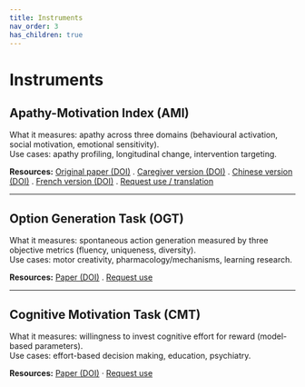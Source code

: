 ```yaml
---
title: Instruments
nav_order: 3
has_children: true
---
```


# Instruments

## Apathy-Motivation Index (AMI)
What it measures: apathy across three domains (behavioural activation, social motivation, emotional sensitivity).   
Use cases: apathy profiling, longitudinal change, intervention targeting.

**Resources:** 
[Original paper (DOI)](https://doi.org/10.1371/journal.pone.0169938) .
[Caregiver version (DOI)](https://doi.org/https://doi.org/10.1111/jnp.12262) .
[Chinese version (DOI)](https://doi.org/https://doi.org/10.3758/s13428-025-02686-3) .
[French version (DOI)](https://doi.org/https://doi.org/10.3389/fpsyg.2023.1252965) .
[Request use / translation](mailto:ang_yuen_siang@a-star.edu.sg?subject=AMI%20request)

---

## Option Generation Task (OGT)
What it measures: spontaneous action generation measured by three objective metrics (fluency, uniqueness, diversity).  
Use cases: motor creativity, pharmacology/mechanisms, learning research.

**Resources:** 
[Paper (DOI)](https://doi.org/https://doi.org/10.1016/j.cub.2018.03.069) .
[Request use](mailto:ang_yuen_siang@a-star.edu.sg?subject=OGT%20request)

---

## Cognitive Motivation Task (CMT)
What it measures: willingness to invest cognitive effort for reward (model-based parameters).  
Use cases: effort-based decision making, education, psychiatry.

**Resources:** 
[Paper (DOI)](https://doi.org/your-doi-here) · 
[Request use](mailto:ang_yuen_siang@a-star.edu.sg?subject=CMT%20request)